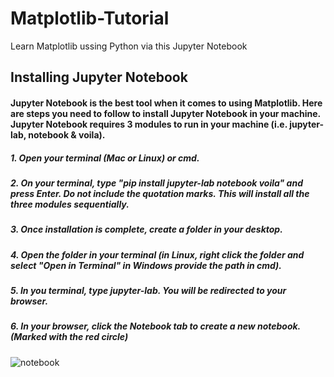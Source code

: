 # Matplotlib-Tutorial
Learn Matplotlib ussing Python via this Jupyter Notebook

## Installing Jupyter Notebook

#### Jupyter Notebook is the best tool when it comes to using Matplotlib. Here are steps you need to follow to install Jupyter Notebook in your machine. Jupyter Notebook requires 3 modules to run in your machine (i.e. jupyter-lab, notebook & voila). 

##### 1. Open your terminal (Mac or Linux) or cmd.
##### 2. On your terminal, type "pip install jupyter-lab notebook voila" and press Enter. Do not include the quotation marks. This will install all the three modules sequentially.
##### 3. Once installation is complete, create a folder in your desktop.
##### 4. Open the folder in your terminal (in Linux, right click the folder and select "Open in Terminal" in Windows provide the path in cmd).
##### 5. In you terminal, type jupyter-lab. You will be redirected to your browser.
##### 6. In your browser, click the Notebook tab to create a new notebook. (Marked with the red circle)
![notebook](https://user-images.githubusercontent.com/78599959/179916889-2510460a-c373-487c-9f9a-3c71d479780d.png)
